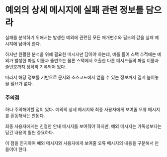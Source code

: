 # 예외의 상세 메시지에 실패 관련 정보를 담으라

실패를 분석하기 위해서는 발생한 예외에 관련된 모든 매개변수와 필드의 값을 실패 메시지에 담아야 한다.

하지만 원활한 분석을 위해 필요한 메시지만 담아야 하는데, 예를 들어 스택 추적에는 예외가 발생한 파일 이름과
줄번호는 물론 스택에서 호출한 다른 메서드들의 파일 이름과 줄번호까지 정확히 기록되어 있다.

따라서 해당 정보를 기반으로 문서와 소스코드에서 얻을 수 있는 정보까지 길게 늘어놓을 필요가 없다.

### 주의점
하나 주의해야할 점이 있다. 예외의 상세 메시지와 최종 사용자에게 보여줄 오류 메시지를 혼동해서는 안된다.

최종 사용자에게는 친절한 안내 메시지를 보여줘야 하지만, 예외 메시지는 가독성보다는 담긴 내용이 훨씬 중요하다.

이 점을 인지하여 예외 메시지와 사용자에게 보여줄 오류 메시지의 내용을 구분해서 만들어야 한다.